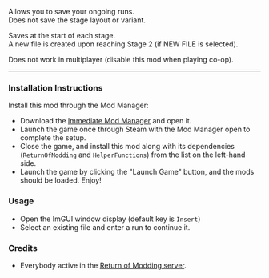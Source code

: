 Allows you to save your ongoing runs.  
Does not save the stage layout or variant.  

Saves at the start of each stage.  
A new file is created upon reaching Stage 2 (if NEW FILE is selected).  

Does not work in multiplayer (disable this mod when playing co-op).

---

### Installation Instructions

Install this mod through the Mod Manager:
* Download the [Immediate Mod Manager](https://thunderstore.io/c/risk-of-rain-returns/p/ReturnOfModding/ImmediateModManager) and open it.
* Launch the game once through Steam with the Mod Manager open to complete the setup.
* Close the game, and install this mod along with its dependencies (`ReturnOfModding` and `HelperFunctions`) from the list on the left-hand side.
* Launch the game by clicking the "Launch Game" button, and the mods should be loaded. Enjoy!


### Usage
* Open the ImGUI window display (default key is `Insert`)
* Select an existing file and enter a run to continue it.


### Credits
* Everybody active in the [Return of Modding server](https://discord.gg/VjS57cszMq).